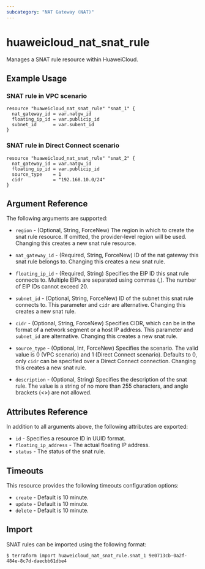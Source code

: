 ```yaml
---
subcategory: "NAT Gateway (NAT)"
---
```


# huaweicloud_nat_snat_rule

Manages a SNAT rule resource within HuaweiCloud.

## Example Usage

### SNAT rule in VPC scenario

```hcl
resource "huaweicloud_nat_snat_rule" "snat_1" {
  nat_gateway_id = var.natgw_id
  floating_ip_id = var.publicip_id
  subnet_id      = var.subent_id
}
```

### SNAT rule in Direct Connect scenario

```hcl
resource "huaweicloud_nat_snat_rule" "snat_2" {
  nat_gateway_id = var.natgw_id
  floating_ip_id = var.publicip_id
  source_type    = 1
  cidr           = "192.168.10.0/24"
}
```

## Argument Reference

The following arguments are supported:

* `region` - (Optional, String, ForceNew) The region in which to create the snat rule resource. If omitted, the
  provider-level region will be used. Changing this creates a new snat rule resource.

* `nat_gateway_id` - (Required, String, ForceNew) ID of the nat gateway this snat rule belongs to. Changing this creates
  a new snat rule.

* `floating_ip_id` - (Required, String) Specifies the EIP ID this snat rule connects to.
  Multiple EIPs are separated using commas (,). The number of EIP IDs cannot exceed 20.

* `subnet_id` - (Optional, String, ForceNew) ID of the subnet this snat rule connects to. This parameter and `cidr` are
  alternative. Changing this creates a new snat rule.

* `cidr` - (Optional, String, ForceNew) Specifies CIDR, which can be in the format of a network segment or a host IP
  address. This parameter and `subnet_id` are alternative. Changing this creates a new snat rule.

* `source_type` - (Optional, Int, ForceNew) Specifies the scenario. The valid value is 0 (VPC scenario) and 1 (Direct
  Connect scenario). Defaults to 0, only `cidr` can be specified over a Direct Connect connection. Changing this creates
  a new snat rule.

* `description` - (Optional, String) Specifies the description of the snat rule.
  The value is a string of no more than 255 characters, and angle brackets (<>) are not allowed.

## Attributes Reference

In addition to all arguments above, the following attributes are exported:

* `id` - Specifies a resource ID in UUID format.
* `floating_ip_address` - The actual floating IP address.
* `status` - The status of the snat rule.

## Timeouts

This resource provides the following timeouts configuration options:

* `create` - Default is 10 minute.
* `update` - Default is 10 minute.
* `delete` - Default is 10 minute.

## Import

SNAT rules can be imported using the following format:

```
$ terraform import huaweicloud_nat_snat_rule.snat_1 9e0713cb-0a2f-484e-8c7d-daecbb61dbe4
```
